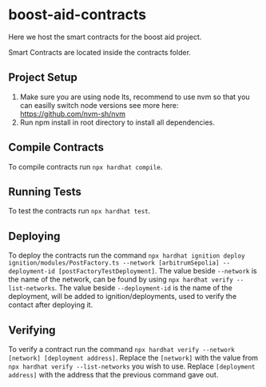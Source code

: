# boost-aid-contracts
Here we host the smart contracts for the boost aid project.

Smart Contracts are located inside the contracts folder.

## Project Setup
1. Make sure you are using node lts, recommend to use nvm so that you can easilly switch node versions see more here: https://github.com/nvm-sh/nvm
2. Run npm install in root directory to install all dependencies.

## Compile Contracts
To compile contracts run `npx hardhat compile`.

## Running Tests
To test the contracts run `npx hardhat test`.

## Deploying
To deploy the contracts run the command `npx hardhat ignition deploy ignition/modules/PostFactory.ts --network [arbitrumSepolia] --deployment-id [postFactoryTestDeployment]`. The value beside `--network` is the name of the network, can be found by using `npx hardhat verify --list-networks`. The value beside `--deployment-id` is the name of the deployment, will be added to ignition/deployments, used to verify the contact after deploying it.

## Verifying
To verify a contract run the command `npx hardhat verify --network [network] [deployment address]`. Replace the `[network]` with the value from `npx hardhat verify --list-networks` you wish to use. Replace `[deployment address]` with the address that the previous command gave out.